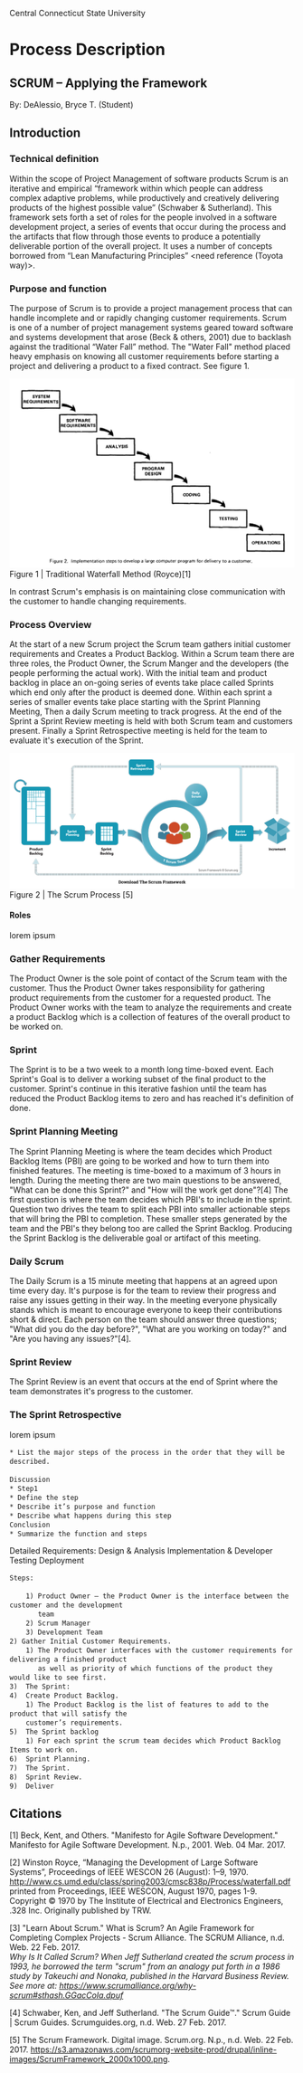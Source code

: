 Central Connecticut State University

# Process Description

## SCRUM – Applying the Framework

By: DeAlessio, Bryce T. (Student)


## Introduction

### Technical definition

Within the scope of Project Management of software products Scrum is an iterative and empirical “framework within which people can address complex adaptive problems, while productively and creatively delivering products of the highest possible value” (Schwaber & Sutherland). This framework sets forth a set of roles for the people involved in a software development project, a series of events that occur during the process and the artifacts that flow through those events to produce a potentially deliverable portion of the overall project. It uses a number of concepts borrowed from “Lean Manufacturing Principles” <need reference (Toyota way)>.

### Purpose and function

The purpose of Scrum is to provide a project management process that can handle incomplete and or rapidly changing customer requirements. Scrum is one of a number of project management systems geared toward software and systems development that arose (Beck & others, 2001) due to backlash against the traditional “Water Fall” method. The "Water Fall" method placed heavy emphasis on knowing all customer requirements before starting a project and delivering a product to a fixed contract. See figure 1.

![Figure 1](Waterfall.png)
Figure 1 | Traditional Waterfall Method (Royce)[1]

In contrast Scrum's emphasis is on maintaining close communication with the customer to handle changing requirements.

### Process Overview

At the start of a new Scrum project the Scrum team gathers initial customer requirements and Creates
a Product Backlog. Within a Scrum team there are three roles, the Product Owner, the Scrum Manger
and the developers (the people performing the actual work). With the initial team and product
backlog in place an on-going series of events take place called Sprints which end only after the
product is deemed done. Within each sprint a series of smaller events take place starting with the
Sprint Planning Meeting, Then a daily Scrum meeting to track progress. At the end of the Sprint a
Sprint Review meeting is held with both Scrum team and customers present. Finally a Sprint
Retrospective meeting is held for the team to evaluate it's execution of the Sprint.


![Figure 2](scrumfmk.png)  
Figure 2 | The Scrum Process [5]


#### Roles
lorem ipsum

### Gather Requirements
The Product Owner is the sole point of contact of the Scrum team with the customer. Thus the
Product Owner takes responsibility for gathering product requirements from the customer for a
requested product. The Product Owner works with the team to analyze the requirements and create a
product Backlog which is a collection of features of the overall product to be worked on.

### Sprint
The Sprint is to be a two week to a month long time-boxed event. Each Sprint's Goal is to
deliver a working subset of the final product to the customer. Sprint's continue in this iterative
fashion until the team has reduced the Product Backlog items to zero and has reached it's definition
of done.

### Sprint Planning Meeting
The Sprint Planning Meeting is where the team decides which Product Backlog Items (PBI) are going
to be worked and how to turn them into finished features. The meeting is time-boxed to a maximum of 3 hours in length. During the meeting there are two main questions to be answered, "What can be done this Sprint?" and "How will the work get done"?[4] The first question is where the team decides which PBI's to include in the sprint. Question two drives the team to split each PBI into smaller actionable steps that will bring the PBI to completion. These smaller steps generated by the team and the PBI's they belong too are called the Sprint Backlog. Producing the Sprint Backlog is the
deliverable goal or artifact of this meeting.

### Daily Scrum
The Daily Scrum is a 15 minute meeting that happens at an agreed upon time every day. It's purpose
is for the team to review their progress and raise any issues getting in their way. In the
meeting everyone physically stands which is meant to encourage everyone to keep their contributions short
& direct. Each person on the team should answer three questions; "What did you do the day before?", "What
are you working on today?" and "Are you having any issues?"[4].

### Sprint Review
The Sprint Review is an event that occurs at the end of Sprint where the team demonstrates it's progress to the customer.
### The Sprint Retrospective
lorem ipsum

```
* List the major steps of the process in the order that they will be described.

Discussion
* Step1
* Define the step
* Describe it’s purpose and function
* Describe what happens during this step
Conclusion
* Summarize the function and steps
```
Detailed Requirements:
Design & Analysis
Implementation & Developer Testing
Deployment

```
Steps:

    1) Product Owner – the Product Owner is the interface between the customer and the development
       team
    2) Scrum Manager
    3) Development Team
2) Gather Initial Customer Requirements.
    1) The Product Owner interfaces with the customer requirements for delivering a finished product
       as well as priority of which functions of the product they would like to see first.
3)	The Sprint:
4)	Create Product Backlog.
    1) The Product Backlog is the list of features to add to the product that will satisfy the
    customer’s requirements.
5)	The Sprint backlog
    1) For each sprint the scrum team decides which Product Backlog Items to work on.
6)	Sprint Planning.
7)	The Sprint.
8)	Sprint Review.
9)	Deliver
```


## Citations

[1] Beck, Kent, and Others. "Manifesto for Agile Software Development." Manifesto for Agile Software Development. N.p., 2001. Web. 04 Mar. 2017.

[2] Winston Royce, “Managing the Development of Large Software Systems”, Proceedings of IEEE WESCON 26 (August): 1–9, 1970. http://www.cs.umd.edu/class/spring2003/cmsc838p/Process/waterfall.pdf
printed from Proceedings, IEEE WESCON, August 1970, pages 1-9.
Copyright © 1970 by The Institute of Electrical and Electronics Engineers, .328
Inc. Originally published by TRW.

[3] "Learn About Scrum." What is Scrum? An Agile Framework for Completing Complex Projects - Scrum Alliance. The SCRUM Alliance, n.d. Web. 22 Feb. 2017.  
*Why Is It Called Scrum?
When Jeff Sutherland created the scrum process in 1993, he borrowed the term "scrum" from an analogy put forth in a 1986 study by Takeuchi and Nonaka, published in the Harvard Business Review. See more at: https://www.scrumalliance.org/why-scrum#sthash.GGacCoIa.dpuf*

[4] Schwaber, Ken, and Jeff Sutherland. "The Scrum Guide™." Scrum Guide | Scrum Guides. Scrumguides.org, n.d. Web. 27 Feb. 2017.

[5] The Scrum Framework. Digital image. Scrum.org. N.p., n.d. Web. 22 Feb. 2017. <https://s3.amazonaws.com/scrumorg-website-prod/drupal/inline-images/ScrumFramework_2000x1000.png>.
